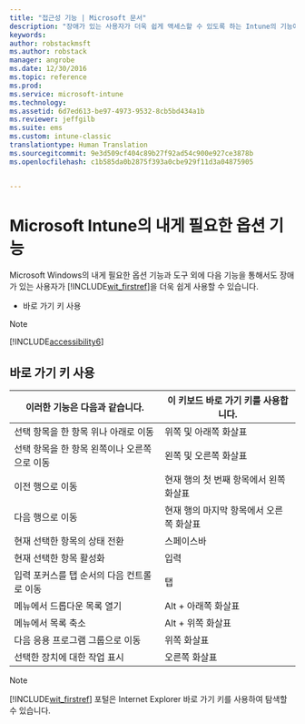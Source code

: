 ```yaml
---
title: "접근성 기능 | Microsoft 문서"
description: "장애가 있는 사용자가 더욱 쉽게 액세스할 수 있도록 하는 Intune의 기능에 알아봅니다."
keywords: 
author: robstackmsft
ms.author: robstack
manager: angrobe
ms.date: 12/30/2016
ms.topic: reference
ms.prod: 
ms.service: microsoft-intune
ms.technology: 
ms.assetid: 6d7ed613-be97-4973-9532-8cb5bd434a1b
ms.reviewer: jeffgilb
ms.suite: ems
ms.custom: intune-classic
translationtype: Human Translation
ms.sourcegitcommit: 9e3d509cf404c89b27f92ad54c900e927ce3878b
ms.openlocfilehash: c1b585da0b2875f393a0cbe929f11d3a04875905


---
```


# <a name="accessibility-features-of-microsoft-intune"></a>Microsoft Intune의 내게 필요한 옵션 기능
Microsoft Windows의 내게 필요한 옵션 기능과 도구 외에 다음 기능을 통해서도 장애가 있는 사용자가 [!INCLUDE[wit_firstref](./includes/wit_firstref_md.md)]을 더욱 쉽게 사용할 수 있습니다.

-   바로 가기 키 사용

> [!NOTE]
> [!INCLUDE[accessibility6](./includes/accessibility6_md.md)]

## <a name="using-keyboard-shortcuts"></a>바로 가기 키 사용

|이러한 기능은 다음과 같습니다.|이 키보드 바로 가기 키를 사용합니다.|
|--------------|------------------------------|
|선택 항목을 한 항목 위나 아래로 이동|위쪽 및 아래쪽 화살표|
|선택 항목을 한 항목 왼쪽이나 오른쪽으로 이동|왼쪽 및 오른쪽 화살표|
|이전 행으로 이동|현재 행의 첫 번째 항목에서 왼쪽 화살표|
|다음 행으로 이동|현재 행의 마지막 항목에서 오른쪽 화살표|
|현재 선택한 항목의 상태 전환|스페이스바|
|현재 선택한 항목 활성화|입력|
|입력 포커스를 탭 순서의 다음 컨트롤로 이동|탭|
|메뉴에서 드롭다운 목록 열기|Alt + 아래쪽 화살표|
|메뉴에서 목록 축소|Alt + 위쪽 화살표|
|다음 응용 프로그램 그룹으로 이동|위쪽 화살표|
|선택한 장치에 대한 작업 표시|오른쪽 화살표|
> [!NOTE]
> [!INCLUDE[wit_firstref](./includes/wit_firstref_md.md)] 포털은 Internet Explorer 바로 가기 키를 사용하여 탐색할 수 있습니다.



<!--HONumber=Dec16_HO5-->


